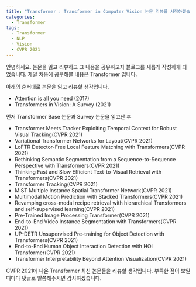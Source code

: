 ```yaml
---
title: "Transformer : Transformer in Computer Vision 논문 리뷰를 시작하겠습니다."
categories:
  - Transformer
tags:
  - Transformer
  - NLP
  - Vision
  - CVPR 2021
---
```


안녕하세요. 논문을 읽고 리뷰하고 그 내용을 공유하고자 블로그를 새롭게 작성하게 되었습니다. 
제일 처음에 공부해볼 내용은 Transformer 입니다.

아래의 순서대로 논문을 읽고 리뷰할 생각입니다.

   * Attention is all you need (2017) 
   * Transformers in Vision: A Survey (2021) 

먼저 Transformer Base 논문과 Survey 논문을 읽고난 후

   *  Transformer Meets Tracker Exploiting Temporal Context for Robust Visual Tracking(CVPR 2021) 
   *  Variational Transformer Networks for Layout(CVPR 2021) 
   *  LoFTR Detector-Free Local Feature Matching with Transformers(CVPR 2021) 
   *  Rethinking Semantic Segmentation from a Sequence-to-Sequence Perspective with Transformers(CVPR 2021) 
   *  Thinking Fast and Slow Efficient Text-to-Visual Retrieval with Transformers(CVPR 2021) 
   *  Transformer Tracking(CVPR 2021) 
   *  MIST Multiple Instance Spatial Transformer Network(CVPR 2021) 
   *  Multimodal Motion Prediction with Stacked Transformers(CVPR 2021) 
   *  Revamping cross-modal recipe retrieval with hierarchical Transformers and self-supervised learning(CVPR 2021) 
   *  Pre-Trained Image Processing Transformer(CVPR 2021) 
   *  End-to-End Video Instance Segmentation with Transformers(CVPR 2021) 
   *  UP-DETR Unsupervised Pre-training for Object Detection with Transformers(CVPR 2021) 
   *  End-to-End Human Object Interaction Detection with HOI Transformer(CVPR 2021) 
   *  Transformer Interpretability Beyond Attention Visualization(CVPR 2021) 

CVPR 2021에 나온 Transformer 최신 논문들을 리뷰할 생각입니다.
부족한 점이 보일때마다 댓글로 말씀해주시면 감사하겠습니다.